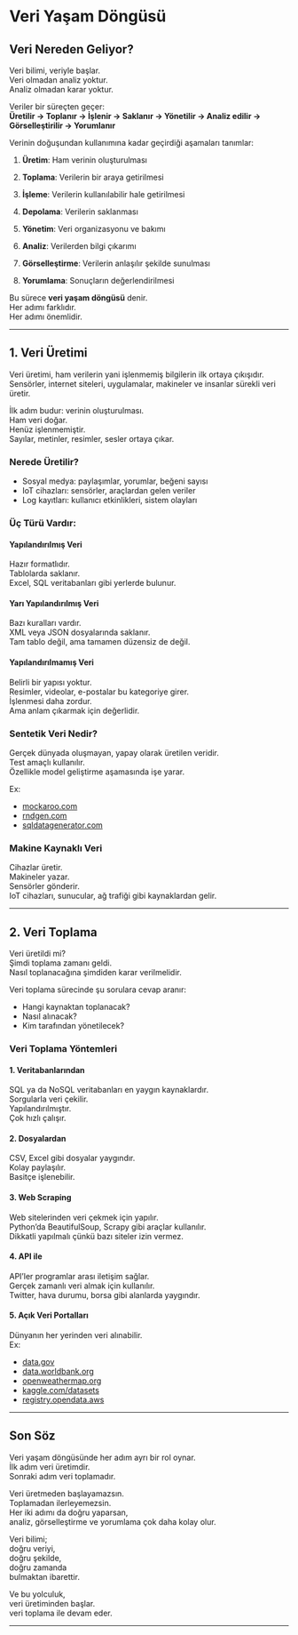 # Veri Yaşam Döngüsü

## Veri Nereden Geliyor?

Veri bilimi, veriyle başlar.  
Veri olmadan analiz yoktur.  
Analiz olmadan karar yoktur.  

Veriler bir süreçten geçer:  
**Üretilir → Toplanır → İşlenir → Saklanır → Yönetilir → Analiz edilir → Görselleştirilir → Yorumlanır**

Verinin doğuşundan kullanımına kadar geçirdiği aşamaları tanımlar:

1. **Üretim**: Ham verinin oluşturulması
    
2. **Toplama**: Verilerin bir araya getirilmesi
    
3. **İşleme**: Verilerin kullanılabilir hale getirilmesi
    
4. **Depolama**: Verilerin saklanması
    
5. **Yönetim**: Veri organizasyonu ve bakımı
    
6. **Analiz**: Verilerden bilgi çıkarımı
    
7. **Görselleştirme**: Verilerin anlaşılır şekilde sunulması
    
8. **Yorumlama**: Sonuçların değerlendirilmesi

Bu sürece **veri yaşam döngüsü** denir.  
Her adımı farklıdır.  
Her adımı önemlidir.

---

## 1. Veri Üretimi

Veri üretimi, ham verilerin yani işlenmemiş bilgilerin ilk ortaya çıkışıdır.
Sensörler, internet siteleri, uygulamalar, makineler ve insanlar sürekli veri üretir.

İlk adım budur: verinin oluşturulması.  
Ham veri doğar.  
Henüz işlenmemiştir.  
Sayılar, metinler, resimler, sesler ortaya çıkar.

### Nerede Üretilir?

- Sosyal medya: paylaşımlar, yorumlar, beğeni sayısı  
- IoT cihazları: sensörler, araçlardan gelen veriler  
- Log kayıtları: kullanıcı etkinlikleri, sistem olayları  

### Üç Türü Vardır:

#### Yapılandırılmış Veri  
Hazır formatlıdır.  
Tablolarda saklanır.  
Excel, SQL veritabanları gibi yerlerde bulunur.

#### Yarı Yapılandırılmış Veri  
Bazı kuralları vardır.  
XML veya JSON dosyalarında saklanır.  
Tam tablo değil, ama tamamen düzensiz de değil.

#### Yapılandırılmamış Veri  
Belirli bir yapısı yoktur.  
Resimler, videolar, e-postalar bu kategoriye girer.  
İşlenmesi daha zordur.  
Ama anlam çıkarmak için değerlidir.

### Sentetik Veri Nedir?

Gerçek dünyada oluşmayan, yapay olarak üretilen veridir.  
Test amaçlı kullanılır.  
Özellikle model geliştirme aşamasında işe yarar.

Ex:  
- [mockaroo.com](https://mockaroo.com)  
- [rndgen.com](https://rndgen.com)  
- [sqldatagenerator.com](https://sqldatagenerator.com)

### Makine Kaynaklı Veri

Cihazlar üretir.  
Makineler yazar.  
Sensörler gönderir.  
IoT cihazları, sunucular, ağ trafiği gibi kaynaklardan gelir.

---

## 2. Veri Toplama

Veri üretildi mi?  
Şimdi toplama zamanı geldi.  
Nasıl toplanacağına şimdiden karar verilmelidir.

Veri toplama sürecinde şu sorulara cevap aranır:  
- Hangi kaynaktan toplanacak?  
- Nasıl alınacak?  
- Kim tarafından yönetilecek?

### Veri Toplama Yöntemleri

#### 1. Veritabanlarından  
SQL ya da NoSQL veritabanları en yaygın kaynaklardır.  
Sorgularla veri çekilir.  
Yapılandırılmıştır.  
Çok hızlı çalışır.

#### 2. Dosyalardan  
CSV, Excel gibi dosyalar yaygındır.  
Kolay paylaşılır.  
Basitçe işlenebilir.

#### 3. Web Scraping  
Web sitelerinden veri çekmek için yapılır.  
Python’da BeautifulSoup, Scrapy gibi araçlar kullanılır.  
Dikkatli yapılmalı çünkü bazı siteler izin vermez.

#### 4. API ile  
API’ler programlar arası iletişim sağlar.  
Gerçek zamanlı veri almak için kullanılır.  
Twitter, hava durumu, borsa gibi alanlarda yaygındır.

#### 5. Açık Veri Portalları  
Dünyanın her yerinden veri alınabilir.  
Ex:  
- [data.gov](https://data.gov)  
- [data.worldbank.org](https://data.worldbank.org)  
- [openweathermap.org](https://openweathermap.org)  
- [kaggle.com/datasets](https://kaggle.com/datasets)  
- [registry.opendata.aws](https://registry.opendata.aws)

---

## Son Söz

Veri yaşam döngüsünde her adım ayrı bir rol oynar.  
İlk adım veri üretimdir.  
Sonraki adım veri toplamadır.  

Veri üretmeden başlayamazsın.  
Toplamadan ilerleyemezsin.  
Her iki adımı da doğru yaparsan,  
analiz, görselleştirme ve yorumlama çok daha kolay olur.

Veri bilimi;  
doğru veriyi,  
doğru şekilde,  
doğru zamanda  
bulmaktan ibarettir.

Ve bu yolculuk,  
veri üretiminden başlar.  
veri toplama ile devam eder.

---

